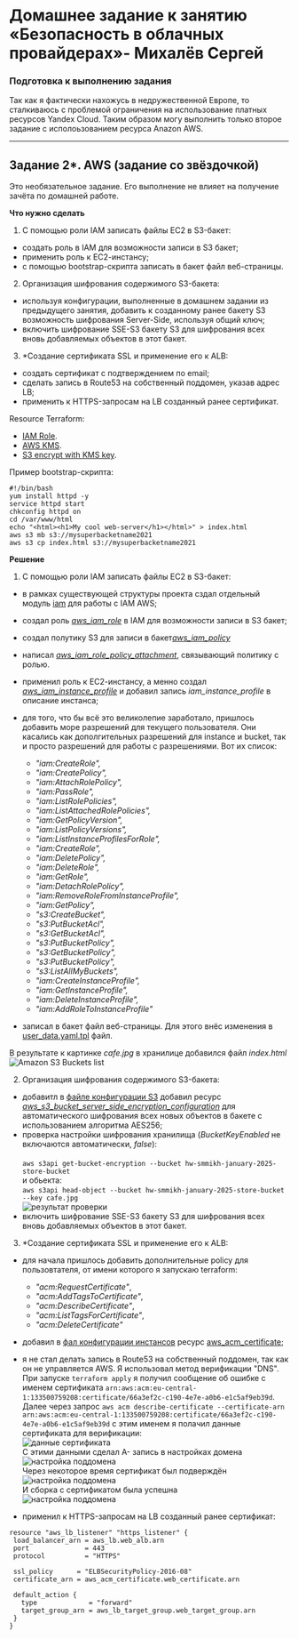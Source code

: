 # Домашнее задание к занятию «Безопасность в облачных провайдерах»- Михалёв Сергей

### Подготовка к выполнению задания
Так как я фактически нахожусь в недружественной Европе, то сталкиваюсь с проблемой ограничения на использование платных ресурсов Yandex Cloud. Таким образом могу выполнить только второе задание с исполоьзованием ресурса Anazon AWS.

---
## Задание 2*. AWS (задание со звёздочкой)

Это необязательное задание. Его выполнение не влияет на получение зачёта по домашней работе.

**Что нужно сделать**

1. С помощью роли IAM записать файлы ЕС2 в S3-бакет:
 - создать роль в IAM для возможности записи в S3 бакет;
 - применить роль к ЕС2-инстансу;
 - с помощью bootstrap-скрипта записать в бакет файл веб-страницы.
2. Организация шифрования содержимого S3-бакета:

 - используя конфигурации, выполненные в домашнем задании из предыдущего занятия, добавить к созданному ранее бакету S3 возможность шифрования Server-Side, используя общий ключ;
 - включить шифрование SSE-S3 бакету S3 для шифрования всех вновь добавляемых объектов в этот бакет.

3. *Создание сертификата SSL и применение его к ALB:

 - создать сертификат с подтверждением по email;
 - сделать запись в Route53 на собственный поддомен, указав адрес LB;
 - применить к HTTPS-запросам на LB созданный ранее сертификат.

Resource Terraform:

- [IAM Role](https://registry.terraform.io/providers/hashicorp/aws/latest/docs/resources/iam_role).
- [AWS KMS](https://registry.terraform.io/providers/hashicorp/aws/latest/docs/resources/kms_key).
- [S3 encrypt with KMS key](https://registry.terraform.io/providers/hashicorp/aws/latest/docs/resources/s3_bucket_object#encrypting-with-kms-key).

Пример bootstrap-скрипта:

```
#!/bin/bash
yum install httpd -y
service httpd start
chkconfig httpd on
cd /var/www/html
echo "<html><h1>My cool web-server</h1></html>" > index.html
aws s3 mb s3://mysuperbacketname2021
aws s3 cp index.html s3://mysuperbacketname2021
```


**Решение**

1. С помощью роли IAM записать файлы ЕС2 в S3-бакет:
 - в рамках существующей структуры проекта сздал отдельный модуль [iam](modules/iam/) для работы с IAM AWS;
 - создал роль [*aws_iam_role*](https://registry.terraform.io/providers/hashicorp/aws/latest/docs/resources/iam_role) в IAM для возможности записи в S3 бакет;
  - создал полутику S3 для записи в бакет[*aws_iam_policy*](https://registry.terraform.io/providers/hashicorp/aws/latest/docs/resources/iam_policy)
 - написал [*aws_iam_role_policy_attachment*](https://registry.terraform.io/providers/hashicorp/aws/latest/docs/resources/iam_role_policy_attachment), связывающий политику с ролью.
 - применил роль к ЕС2-инстансу, а менно создал [*aws_iam_instance_profile*](https://registry.terraform.io/providers/hashicorp/aws/latest/docs/data-sources/iam_instance_profile) и добавил запись *iam_instance_profile* в описание инстанса;
 - для того, что бы всё это великолепие заработало, пришлось добавить море разрешений для текущего пользователя. Они касались как дополгительных разрешений для instance и bucket, так и просто разрешений для работы с разрешениями. Вот их список:
    -  *"iam:CreateRole",*
    -  *"iam:CreatePolicy",*
    -  *"iam:AttachRolePolicy",*
    -  *"iam:PassRole",*
    -  *"iam:ListRolePolicies",*
    -  *"iam:ListAttachedRolePolicies",*
    -  *"iam:GetPolicyVersion",*
    -  *"iam:ListPolicyVersions",*
    -  *"iam:ListInstanceProfilesForRole",*
    -  *"iam:CreateRole",*
    -  *"iam:DeletePolicy",*
    -  *"iam:DeleteRole",*
    -  *"iam:GetRole",*
    -  *"iam:DetachRolePolicy",*
    -  *"iam:RemoveRoleFromInstanceProfile",*
    -  *"iam:GetPolicy",*
    -  *"s3:CreateBucket",*
    -  *"s3:PutBucketAcl",*
    -  *"s3:GetBucketAcl",*
    -  *"s3:PutBucketPolicy",*
    -  *"s3:GetBucketPolicy",*
    -  *"s3:PutBucketPolicy",*
    -  *"s3:ListAllMyBuckets",*
    -  *"iam:CreateInstanceProfile",*
    -  *"iam:GetInstanceProfile",*
    -  *"iam:DeleteInstanceProfile",*
    -  *"iam:AddRoleToInstanceProfile"*

 - записал в бакет файл веб-страницы. Для этого внёс изменения в [user_data.yaml.tpl](modules\instances\user_data.yaml.tpl) файл.

 В результате к картинке *cafe.jpg* в хранилице добавился файл *index.html*</br>
 ![Amazon S3 Buckets list](images/Task_1_1.png)

2. Организация шифрования содержимого S3-бакета:

 - добавитл в [файле конфигурации S3](modules/storage/main.tf) добавил ресурс [*aws_s3_bucket_server_side_encryption_configuration*](https://registry.terraform.io/providers/hashicorp/aws/latest/docs/resources/s3_bucket_object#encrypting-with-kms-key) для автоматического шифрования всех новых объектов в бакете с использованием алгоритма AES256;
 - проверка настройки шифрования хранилища (*BucketKeyEnabled* не включаются автоматически, *false*):</br>  
 `aws s3api get-bucket-encryption --bucket hw-smmikh-january-2025-store-bucket`</br> и обьекта:</br> `aws s3api head-object --bucket hw-smmikh-january-2025-store-bucket --key cafe.jpg`</br>
 ![результат проверки](images/Task_2_1.png)
 - включить шифрование SSE-S3 бакету S3 для шифрования всех вновь добавляемых объектов в этот бакет.

3. *Создание сертификата SSL и применение его к ALB:
 - для начала пришлось добавить дополнительные policy для пользовтателя, от имени которого я запускаю terraform:
   -  *"acm:RequestCertificate"*,
	-  *"acm:AddTagsToCertificate"*,
	-  *"acm:DescribeCertificate"*,
	-  *"acm:ListTagsForCertificate"*,
	-  *"acm:DeleteCertificate"*

 - добавил в [фал конфигурации инстансов](modules/instances/main.tf) ресурс [aws_acm_certificate](https://registry.terraform.io/providers/hashicorp/aws/latest/docs/resources/acm_certificate);
 - я не стал делать запись в Route53 на собственный поддомен, так как он не управляется AWS. Я использовал метод верификации "DNS". При запуске `terraform apply` я получил сообщение об ошибке с именем сертификата `arn:aws:acm:eu-central-1:133500759208:certificate/66a3ef2c-c190-4e7e-a0b6-e1c5af9eb39d`. Далее через запрос `aws acm describe-certificate --certificate-arn arn:aws:acm:eu-central-1:133500759208:certificate/66a3ef2c-c190-4e7e-a0b6-e1c5af9eb39d` с этим именем я полачил данные сертификата для верификации:</br>
 ![данные сертификата](images/Task_3_1.png)</br>
 С этими данными сделал A- запись в настройках домена  </br>
 ![настройка поддомена](images/Task_3_2.png)</br>
  Через некоторое время сертификат был подверждён </br>
 ![настройка поддомена](images/Task_3_3.png)</br>
И сборка с сертификатом была успешна </br>
 ![настройка поддомена](images/Task_3_4.png)</br>
  
 - применил к HTTPS-запросам на LB созданный ранее сертификат:
 ```
 resource "aws_lb_listener" "https_listener" {
  load_balancer_arn = aws_lb.web_alb.arn
  port              = 443
  protocol          = "HTTPS"

  ssl_policy      = "ELBSecurityPolicy-2016-08"
  certificate_arn = aws_acm_certificate.web_certificate.arn

  default_action {
    type             = "forward"
    target_group_arn = aws_lb_target_group.web_target_group.arn
  }
}
```

